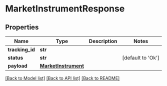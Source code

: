 # MarketInstrumentResponse

## Properties
Name | Type | Description | Notes
------------ | ------------- | ------------- | -------------
**tracking_id** | **str** |  | 
**status** | **str** |  | [default to 'Ok']
**payload** | [**MarketInstrument**](MarketInstrument.md) |  | 

[[Back to Model list]](../README.md#documentation-for-models) [[Back to API list]](../README.md#documentation-for-api-endpoints) [[Back to README]](../README.md)

